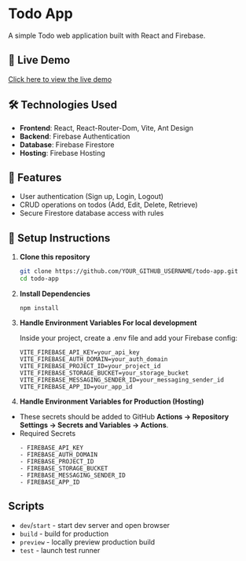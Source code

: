 # Todo App

A simple Todo web application built with React and Firebase.

## 🚀 Live Demo

[Click here to view the live demo](https://fir-9-auth-5b31f.web.app/todos)

## 🛠 Technologies Used

- **Frontend**: React, React-Router-Dom, Vite, Ant Design
- **Backend**: Firebase Authentication
- **Database**: Firebase Firestore
- **Hosting**: Firebase Hosting

## 📌 Features

- User authentication (Sign up, Login, Logout)
- CRUD operations on todos (Add, Edit, Delete, Retrieve)
- Secure Firestore database access with rules

## 📂 Setup Instructions

1. **Clone this repository**

   ```bash
   git clone https://github.com/YOUR_GITHUB_USERNAME/todo-app.git
   cd todo-app
   ```

2. **Install Dependencies**

   ```
   npm install
   ```

3. **Handle Environment Variables For local development**

   Inside your project, create a .env file and add your Firebase config:

   ```
   VITE_FIREBASE_API_KEY=your_api_key
   VITE_FIREBASE_AUTH_DOMAIN=your_auth_domain
   VITE_FIREBASE_PROJECT_ID=your_project_id
   VITE_FIREBASE_STORAGE_BUCKET=your_storage_bucket
   VITE_FIREBASE_MESSAGING_SENDER_ID=your_messaging_sender_id
   VITE_FIREBASE_APP_ID=your_app_id
   ```

4. **Handle Environment Variables for Production (Hosting)**

- These secrets should be added to GitHub **Actions → Repository Settings → Secrets and Variables → Actions**.
- Required Secrets
  ```
  - FIREBASE_API_KEY
  - FIREBASE_AUTH_DOMAIN
  - FIREBASE_PROJECT_ID
  - FIREBASE_STORAGE_BUCKET
  - FIREBASE_MESSAGING_SENDER_ID
  - FIREBASE_APP_ID
  ```

## Scripts

- `dev`/`start` - start dev server and open browser
- `build` - build for production
- `preview` - locally preview production build
- `test` - launch test runner
